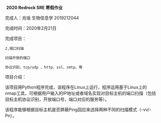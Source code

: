 ​                                                                   **2020 Redrock SRE 寒假作业**

完成人：肖瑶 生物信息学 2019212044

完成时间：2020年2月21日

完成项目：

```
2,端口扫描

扫描开放的端口

协议识别，tcp/udp ，http，ssl，smtp，等
```

项目介绍：

​			该项目用Python程序完成，该程序在Linux上运行，程序运用基于Linux上的nmap工具，可根据用户输入的IP地址或者域名实现对目标主机的端口扫描（包括目标主机协议识别，开放端口号，端口对应的服务等）。

​			该程序能够根据目标主机是否屏蔽Ping回应来选择两种不同的扫描模式（-vv/-Pn）。